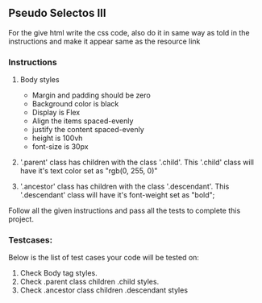 ## Pseudo Selectos III

For the give html write the css code, also do it in same way as told in the instructions and make it appear same as the resource link

### Instructions 

1. Body styles
    - Margin and padding should be zero
    - Background color is black
    - Display is Flex
    - Align the items spaced-evenly
    - justify the content spaced-evenly
    - height is 100vh
    - font-size is 30px
    
2.  '.parent' class has children with the class '.child'. This '.child' class will have it's text color set as "rgb(0, 255, 0)"

3. '.ancestor' class has children with the class '.descendant'. This '.descendant' class will have it's font-weight set as "bold";

Follow all the given instructions and pass all the tests to complete this project.

### Testcases:

Below is the list of test cases your code will be tested on:
1. Check Body tag styles.
2. Check .parent class children .child styles.
3. Check .ancestor class children .descendant styles

     